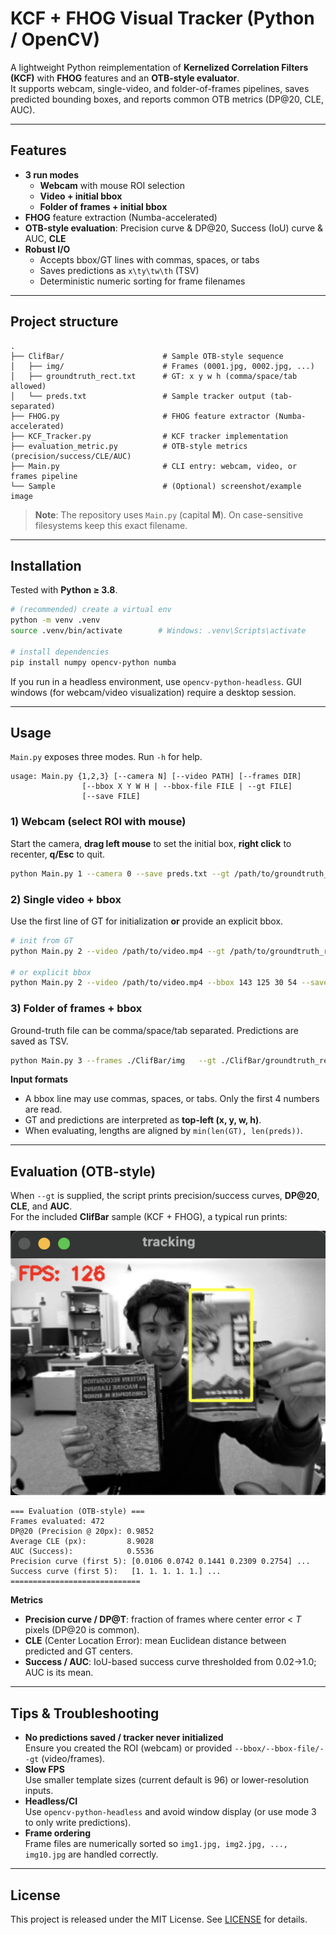 # KCF + FHOG Visual Tracker (Python / OpenCV)

A lightweight Python reimplementation of **Kernelized Correlation Filters (KCF)** with **FHOG** features and an **OTB-style evaluator**.  
It supports webcam, single-video, and folder-of-frames pipelines, saves predicted bounding boxes, and reports common OTB metrics (DP@20, CLE, AUC).

---

## Features

- **3 run modes**
  - **Webcam** with mouse ROI selection
  - **Video + initial bbox**
  - **Folder of frames + initial bbox**
- **FHOG** feature extraction (Numba-accelerated)
- **OTB-style evaluation**: Precision curve & DP@20, Success (IoU) curve & AUC, **CLE**
- **Robust I/O**
  - Accepts bbox/GT lines with commas, spaces, or tabs
  - Saves predictions as `x\ty\tw\th` (TSV)
  - Deterministic numeric sorting for frame filenames

---

## Project structure

```
.
├── ClifBar/                      # Sample OTB-style sequence
│   ├── img/                      # Frames (0001.jpg, 0002.jpg, ...)
│   ├── groundtruth_rect.txt      # GT: x y w h (comma/space/tab allowed)
│   └── preds.txt                 # Sample tracker output (tab-separated)
├── FHOG.py                       # FHOG feature extractor (Numba-accelerated)
├── KCF_Tracker.py                # KCF tracker implementation
├── evaluation_metric.py          # OTB-style metrics (precision/success/CLE/AUC)
├── Main.py                       # CLI entry: webcam, video, or frames pipeline
└── Sample                        # (Optional) screenshot/example image
```

> **Note**: The repository uses `Main.py` (capital **M**). On case-sensitive filesystems keep this exact filename.

---

## Installation

Tested with **Python ≥ 3.8**.

```bash
# (recommended) create a virtual env
python -m venv .venv
source .venv/bin/activate        # Windows: .venv\Scripts\activate

# install dependencies
pip install numpy opencv-python numba
```

If you run in a headless environment, use `opencv-python-headless`. GUI windows (for webcam/video visualization) require a desktop session.

---

## Usage

`Main.py` exposes three modes. Run `-h` for help.

```text
usage: Main.py {1,2,3} [--camera N] [--video PATH] [--frames DIR]
                [--bbox X Y W H | --bbox-file FILE | --gt FILE]
                [--save FILE]
```

### 1) Webcam (select ROI with mouse)
Start the camera, **drag left mouse** to set the initial box, **right click** to recenter, **q/Esc** to quit.

```bash
python Main.py 1 --camera 0 --save preds.txt --gt /path/to/groundtruth_rect.txt
```

### 2) Single video + bbox
Use the first line of GT for initialization **or** provide an explicit bbox.

```bash
# init from GT
python Main.py 2 --video /path/to/video.mp4 --gt /path/to/groundtruth_rect.txt --save preds.txt

# or explicit bbox
python Main.py 2 --video /path/to/video.mp4 --bbox 143 125 30 54 --save preds.txt
```

### 3) Folder of frames + bbox
Ground-truth file can be comma/space/tab separated. Predictions are saved as TSV.

```bash
python Main.py 3 --frames ./ClifBar/img   --gt ./ClifBar/groundtruth_rect.txt   --save ./ClifBar/preds.txt
```

**Input formats**  
- A bbox line may use commas, spaces, or tabs. Only the first 4 numbers are read.  
- GT and predictions are interpreted as **top-left (x, y, w, h)**.  
- When evaluating, lengths are aligned by `min(len(GT), len(preds))`.

---

## Evaluation (OTB-style)

When `--gt` is supplied, the script prints precision/success curves, **DP@20**, **CLE**, and **AUC**.  
For the included **ClifBar** sample (KCF + FHOG), a typical run prints:

![Sample tracking frame](./Sample.png)

```
=== Evaluation (OTB-style) ===
Frames evaluated: 472
DP@20 (Precision @ 20px): 0.9852
Average CLE (px):         8.9028
AUC (Success):            0.5536
Precision curve (first 5): [0.0106 0.0742 0.1441 0.2309 0.2754] ...
Success curve (first 5):   [1. 1. 1. 1. 1.] ...
=============================
```

**Metrics**  
- **Precision curve / DP@T**: fraction of frames where center error < *T* pixels (DP@20 is common).  
- **CLE** (Center Location Error): mean Euclidean distance between predicted and GT centers.  
- **Success / AUC**: IoU-based success curve thresholded from 0.02→1.0; AUC is its mean.

---

## Tips & Troubleshooting

- **No predictions saved / tracker never initialized**  
  Ensure you created the ROI (webcam) or provided `--bbox/--bbox-file/--gt` (video/frames).
- **Slow FPS**  
  Use smaller template sizes (current default is 96) or lower-resolution inputs.
- **Headless/CI**  
  Use `opencv-python-headless` and avoid window display (or use mode 3 to only write predictions).
- **Frame ordering**  
  Frame files are numerically sorted so `img1.jpg, img2.jpg, ..., img10.jpg` are handled correctly.
  
---

## License

This project is released under the MIT License. See [LICENSE](LICENSE) for details.
